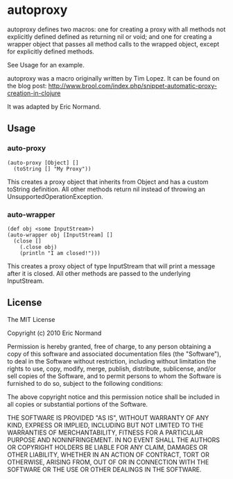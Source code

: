 # autoproxy

autoproxy defines two macros: one for creating a proxy with all
methods not explicitly defined defined as returning nil or void; and
one for creating a wrapper object that passes all method calls to the
wrapped object, except for explicitly defined methods.

See Usage for an example.

autoproxy was a macro originally written by Tim Lopez.
It can be found on the blog post: http://www.brool.com/index.php/snippet-automatic-proxy-creation-in-clojure

It was adapted by Eric Normand.

## Usage

### auto-proxy

    (auto-proxy [Object] [] 
      (toString [] "My Proxy"))

This creates a proxy object that inherits from Object and has a custom toString definition.  All other methods return nil instead of throwing an UnsupportedOperationException.

### auto-wrapper
    
    (def obj <some InputStream>)
    (auto-wrapper obj [InputStream] []
      (close [] 
        (.close obj)
        (println "I am closed!")))

This creates a proxy object of type InputStream that will print a message after it is closed.  All other methods are passed to the underlying InputStream.

## License

The MIT License

Copyright (c) 2010 Eric Normand

Permission is hereby granted, free of charge, to any person obtaining a copy
of this software and associated documentation files (the "Software"), to deal
in the Software without restriction, including without limitation the rights
to use, copy, modify, merge, publish, distribute, sublicense, and/or sell
copies of the Software, and to permit persons to whom the Software is
furnished to do so, subject to the following conditions:

The above copyright notice and this permission notice shall be included in
all copies or substantial portions of the Software.

THE SOFTWARE IS PROVIDED "AS IS", WITHOUT WARRANTY OF ANY KIND, EXPRESS OR
IMPLIED, INCLUDING BUT NOT LIMITED TO THE WARRANTIES OF MERCHANTABILITY,
FITNESS FOR A PARTICULAR PURPOSE AND NONINFRINGEMENT. IN NO EVENT SHALL THE
AUTHORS OR COPYRIGHT HOLDERS BE LIABLE FOR ANY CLAIM, DAMAGES OR OTHER
LIABILITY, WHETHER IN AN ACTION OF CONTRACT, TORT OR OTHERWISE, ARISING FROM,
OUT OF OR IN CONNECTION WITH THE SOFTWARE OR THE USE OR OTHER DEALINGS IN
THE SOFTWARE.

